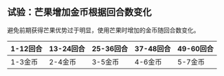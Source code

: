 ## 试验：芒果增加金币根据回合数变化

避免前期获得芒果优势过于明显，使用芒果时增加的金币随回合数变化。

1-12回合 | 13-24回合 | 25-36回合 | 37-48回合 | 49-60回合
-|-|-|-|-
1-3金币|2-4金币|3-5金币|4-6金币|5-7金币